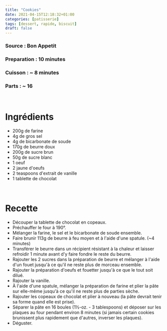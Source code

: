 ```yaml
---
title: "Cookies"
date: 2021-04-15T12:18:32+01:00
categories: [patisserie]
tags: [dessert, rapide, biscuit]
draft: false
---
```

### Source : Bon Appetit
### Preparation : 10 minutes
### Cuisson : ~ 8 minutes
### Parts : ~ 16
&nbsp;

# Ingrédients
- 200g de farine
- 4g de gros sel
- 4g de bicarbonate de soude
- 170g de beurre doux
- 200g de sucre brun
- 50g de sucre blanc
- 1 oeuf
- 2 jaune d'oeufs
- 2 teaspoons d'extrait de vanille
- 1 tablette de chocolat

&nbsp;

# Recette
- Découper la tablette de chocolat en copeaux.
- Préchauffer le four à 190°.
- Mélanger la farine, le sel et le bicarbonate de soude ensemble.
- Faire brunir 113g de beurre à feu moyen et à l'aide d'une spatule. (~4 minutes)
- Transférer le beurre dans un récipient résistant à la chaleur et laisser refroidir 1 minute avant d'y faire fondre le reste du beurre.
- Rajouter les 2 sucres dans la préparation de beurre et mélanger à l'aide d'un fouet jusqu'à ce qu'il ne reste plus de morceau ensemble.
- Rajouter la préparation d'oeufs et fouetter jusqu'à ce que le tout soit dilué.
- Rajouter la vanille.
- À l'aide d'une spatule, mélanger la préparation de farine et plier la pâte sur elle-même jusqu'à ce qu'il ne reste plus de parties sèche.
- Rajouter les copeaux de chocolat et plier à nouveau (la pâte devrait tenir sa forme quand elle est prise).
- Séparer la pâte en 16 boules (1½-oz. - 3 tablespoons) et déposer sur les plaques au four pendant environ 8 minutes (si jamais certain cookies brunissent plus rapidement que d'autres, inverser les plaques).
- Déguster.